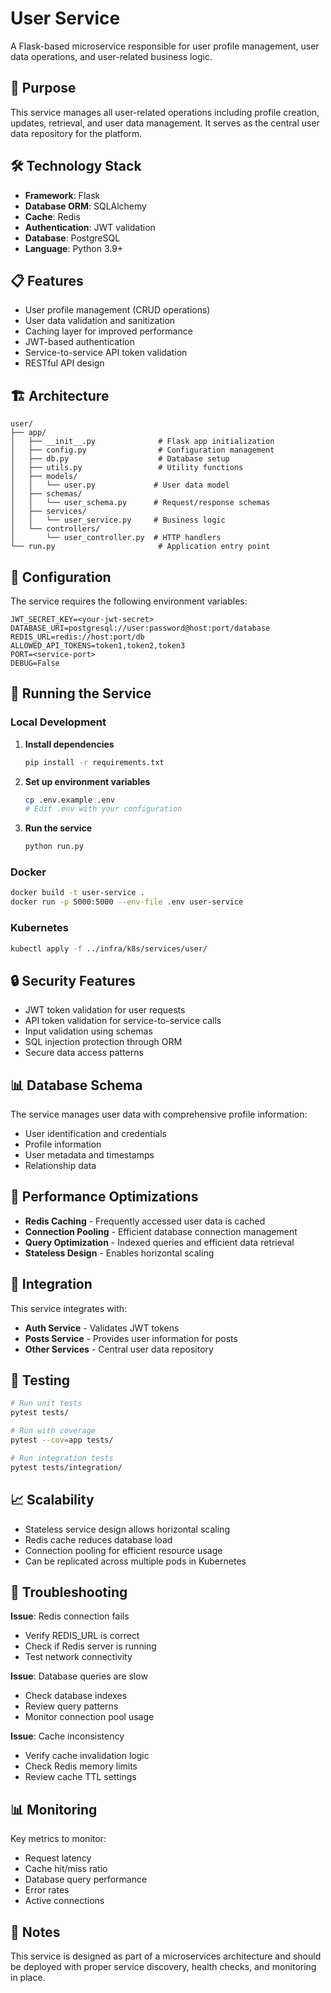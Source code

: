 # User Service

A Flask-based microservice responsible for user profile management, user data operations, and user-related business logic.

## 🎯 Purpose

This service manages all user-related operations including profile creation, updates, retrieval, and user data management. It serves as the central user data repository for the platform.

## 🛠️ Technology Stack

- **Framework**: Flask
- **Database ORM**: SQLAlchemy
- **Cache**: Redis
- **Authentication**: JWT validation
- **Database**: PostgreSQL
- **Language**: Python 3.9+

## 📋 Features

- User profile management (CRUD operations)
- User data validation and sanitization
- Caching layer for improved performance
- JWT-based authentication
- Service-to-service API token validation
- RESTful API design

## 🏗️ Architecture

```
user/
├── app/
│   ├── __init__.py              # Flask app initialization
│   ├── config.py                # Configuration management
│   ├── db.py                    # Database setup
│   ├── utils.py                 # Utility functions
│   ├── models/
│   │   └── user.py             # User data model
│   ├── schemas/
│   │   └── user_schema.py      # Request/response schemas
│   ├── services/
│   │   └── user_service.py     # Business logic
│   └── controllers/
│       └── user_controller.py  # HTTP handlers
└── run.py                       # Application entry point
```

## 🔧 Configuration

The service requires the following environment variables:

```env
JWT_SECRET_KEY=<your-jwt-secret>
DATABASE_URI=postgresql://user:password@host:port/database
REDIS_URL=redis://host:port/db
ALLOWED_API_TOKENS=token1,token2,token3
PORT=<service-port>
DEBUG=False
```

## 🚀 Running the Service

### Local Development

1. **Install dependencies**
   ```bash
   pip install -r requirements.txt
   ```

2. **Set up environment variables**
   ```bash
   cp .env.example .env
   # Edit .env with your configuration
   ```

3. **Run the service**
   ```bash
   python run.py
   ```

### Docker

```bash
docker build -t user-service .
docker run -p 5000:5000 --env-file .env user-service
```

### Kubernetes

```bash
kubectl apply -f ../infra/k8s/services/user/
```

## 🔒 Security Features

- JWT token validation for user requests
- API token validation for service-to-service calls
- Input validation using schemas
- SQL injection protection through ORM
- Secure data access patterns

## 📊 Database Schema

The service manages user data with comprehensive profile information:
- User identification and credentials
- Profile information
- User metadata and timestamps
- Relationship data

## 🚀 Performance Optimizations

- **Redis Caching** - Frequently accessed user data is cached
- **Connection Pooling** - Efficient database connection management
- **Query Optimization** - Indexed queries and efficient data retrieval
- **Stateless Design** - Enables horizontal scaling

## 🔄 Integration

This service integrates with:
- **Auth Service** - Validates JWT tokens
- **Posts Service** - Provides user information for posts
- **Other Services** - Central user data repository

## 🧪 Testing

```bash
# Run unit tests
pytest tests/

# Run with coverage
pytest --cov=app tests/

# Run integration tests
pytest tests/integration/
```

## 📈 Scalability

- Stateless service design allows horizontal scaling
- Redis cache reduces database load
- Connection pooling for efficient resource usage
- Can be replicated across multiple pods in Kubernetes

## 🐛 Troubleshooting

**Issue**: Redis connection fails
- Verify REDIS_URL is correct
- Check if Redis server is running
- Test network connectivity

**Issue**: Database queries are slow
- Check database indexes
- Review query patterns
- Monitor connection pool usage

**Issue**: Cache inconsistency
- Verify cache invalidation logic
- Check Redis memory limits
- Review cache TTL settings

## 📊 Monitoring

Key metrics to monitor:
- Request latency
- Cache hit/miss ratio
- Database query performance
- Error rates
- Active connections

## 📝 Notes

This service is designed as part of a microservices architecture and should be deployed with proper service discovery, health checks, and monitoring in place.
